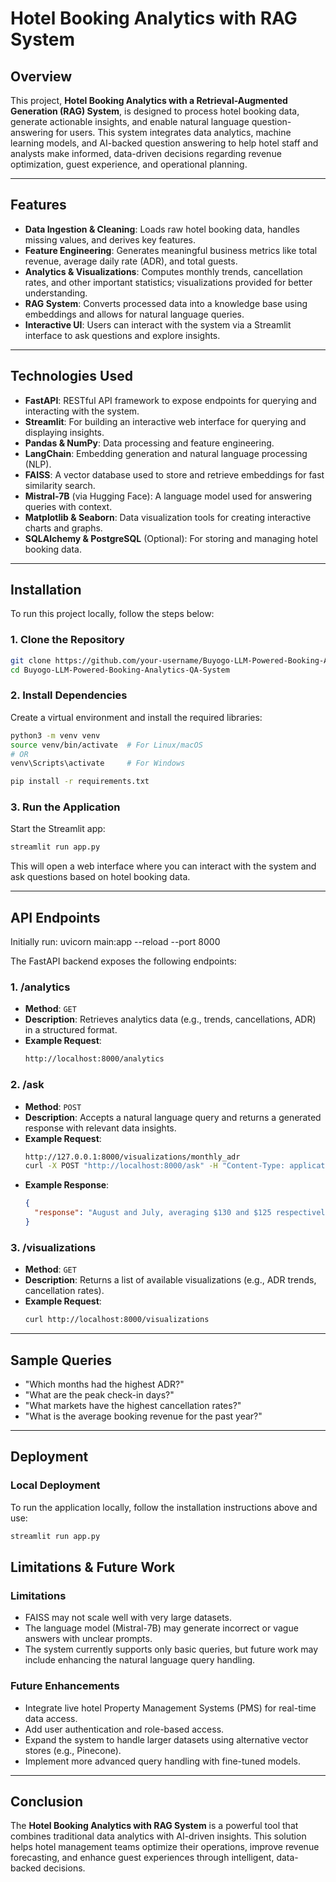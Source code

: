 # Hotel Booking Analytics with RAG System

## Overview

This project, **Hotel Booking Analytics with a Retrieval-Augmented Generation (RAG) System**, is designed to process hotel booking data, generate actionable insights, and enable natural language question-answering for users. This system integrates data analytics, machine learning models, and AI-backed question answering to help hotel staff and analysts make informed, data-driven decisions regarding revenue optimization, guest experience, and operational planning.

---

## Features

- **Data Ingestion & Cleaning**: Loads raw hotel booking data, handles missing values, and derives key features.
- **Feature Engineering**: Generates meaningful business metrics like total revenue, average daily rate (ADR), and total guests.
- **Analytics & Visualizations**: Computes monthly trends, cancellation rates, and other important statistics; visualizations provided for better understanding.
- **RAG System**: Converts processed data into a knowledge base using embeddings and allows for natural language queries.
- **Interactive UI**: Users can interact with the system via a Streamlit interface to ask questions and explore insights.

---

## Technologies Used

- **FastAPI**: RESTful API framework to expose endpoints for querying and interacting with the system.
- **Streamlit**: For building an interactive web interface for querying and displaying insights.
- **Pandas & NumPy**: Data processing and feature engineering.
- **LangChain**: Embedding generation and natural language processing (NLP).
- **FAISS**: A vector database used to store and retrieve embeddings for fast similarity search.
- **Mistral-7B** (via Hugging Face): A language model used for answering queries with context.
- **Matplotlib & Seaborn**: Data visualization tools for creating interactive charts and graphs.
- **SQLAlchemy & PostgreSQL** (Optional): For storing and managing hotel booking data.

---

## Installation

To run this project locally, follow the steps below:

### 1. Clone the Repository

```bash
git clone https://github.com/your-username/Buyogo-LLM-Powered-Booking-Analytics-QA-System.git
cd Buyogo-LLM-Powered-Booking-Analytics-QA-System
```

### 2. Install Dependencies

Create a virtual environment and install the required libraries:

```bash
python3 -m venv venv
source venv/bin/activate  # For Linux/macOS
# OR
venv\Scripts\activate     # For Windows

pip install -r requirements.txt
```

### 3. Run the Application

Start the Streamlit app:

```bash
streamlit run app.py
```

This will open a web interface where you can interact with the system and ask questions based on hotel booking data.

---

## API Endpoints

Initially run: uvicorn main:app --reload --port 8000

The FastAPI backend exposes the following endpoints:

### 1. **/analytics**

- **Method**: `GET`
- **Description**: Retrieves analytics data (e.g., trends, cancellations, ADR) in a structured format.
- **Example Request**: 
  ```bash
  http://localhost:8000/analytics
  ```

### 2. **/ask**

- **Method**: `POST`
- **Description**: Accepts a natural language query and returns a generated response with relevant data insights.
- **Example Request**:
  ```bash
  http://127.0.0.1:8000/visualizations/monthly_adr
  curl -X POST "http://localhost:8000/ask" -H "Content-Type: application/json" -d '{"query": "Which months had the highest ADR?"}'
  ```
- **Example Response**:
  ```json
  {
    "response": "August and July, averaging $130 and $125 respectively."
  }
  ```

### 3. **/visualizations**

- **Method**: `GET`
- **Description**: Returns a list of available visualizations (e.g., ADR trends, cancellation rates).
- **Example Request**:
  ```bash
  curl http://localhost:8000/visualizations
  ```

---

## Sample Queries

- "Which months had the highest ADR?"
- "What are the peak check-in days?"
- "What markets have the highest cancellation rates?"
- "What is the average booking revenue for the past year?"

---

## Deployment

### Local Deployment

To run the application locally, follow the installation instructions above and use:

```bash
streamlit run app.py
```

## Limitations & Future Work

### Limitations
- FAISS may not scale well with very large datasets.
- The language model (Mistral-7B) may generate incorrect or vague answers with unclear prompts.
- The system currently supports only basic queries, but future work may include enhancing the natural language query handling.

### Future Enhancements
- Integrate live hotel Property Management Systems (PMS) for real-time data access.
- Add user authentication and role-based access.
- Expand the system to handle larger datasets using alternative vector stores (e.g., Pinecone).
- Implement more advanced query handling with fine-tuned models.

---

## Conclusion

The **Hotel Booking Analytics with RAG System** is a powerful tool that combines traditional data analytics with AI-driven insights. This solution helps hotel management teams optimize their operations, improve revenue forecasting, and enhance guest experiences through intelligent, data-backed decisions.
